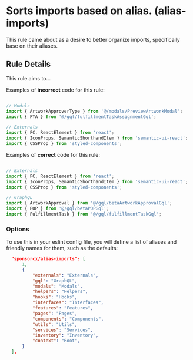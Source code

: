 # Sorts imports based on alias. (alias-imports)

This rule came about as a desire to better organize imports, specifically base on their aliases.

## Rule Details

This rule aims to...

Examples of **incorrect** code for this rule:

```js

// Modals
import { ArtworkApproverType } from '@/modals/PreviewArtworkModal';
import { FTA } from '@/gql/fulfillmentTaskAssignmentGql';

// Externals
import { FC, ReactElement } from 'react';
import { IconProps, SemanticShorthandItem } from 'semantic-ui-react';
import { CSSProp } from 'styled-components';

```

Examples of **correct** code for this rule:

```js

// Externals
import { FC, ReactElement } from 'react';
import { IconProps, SemanticShorthandItem } from 'semantic-ui-react';
import { CSSProp } from 'styled-components';

// GraphQL
import { ArtworkApproval } from '@/gql/betaArtworkApprovalGql';
import { POP } from '@/gql/betaPOPGql';
import { FulfillmentTask } from '@/gql/fulfillmentTaskGql';

```

### Options

To use this in your eslint config file, you will define a list of aliases and
friendly names for them, such as the defaults:

```json
  "sponsorcx/alias-imports": [
      1,
      {
          "externals": "Externals",
          "gql": "GraphQL",
          "modals": "Modals",
          "helpers": "Helpers",
          "hooks": "Hooks",
          "interfaces": "Interfaces",
          "features": "Features",
          "pages": "Pages",
          "components": "Components",
          "utils": "Utils",
          "services": "Services",
          "inventory": "Inventory",
          "context": "Root",
      }
  ],
```

